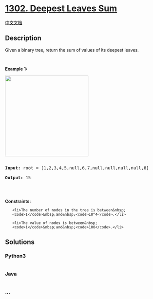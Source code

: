 # [1302. Deepest Leaves Sum](https://leetcode.com/problems/deepest-leaves-sum)

[中文文档](/solution/1300-1399/1302.Deepest%20Leaves%20Sum/README.md)

## Description
Given a binary tree, return the sum of values of its deepest leaves.

<p>&nbsp;</p>

<p><strong>Example 1:</strong></p>



<p><strong><img alt="" src="https://assets.leetcode.com/uploads/2019/07/31/1483_ex1.png" style="width: 273px; height: 265px;" /></strong></p>



<pre>

<strong>Input:</strong> root = [1,2,3,4,5,null,6,7,null,null,null,null,8]

<strong>Output:</strong> 15

</pre>



<p>&nbsp;</p>

<p><strong>Constraints:</strong></p>



<ul>

	<li>The number of nodes in the tree is between&nbsp;<code>1</code>&nbsp;and&nbsp;<code>10^4</code>.</li>

	<li>The value of nodes is between&nbsp;<code>1</code>&nbsp;and&nbsp;<code>100</code>.</li>

</ul>


## Solutions


<!-- tabs:start -->

### **Python3**

```python

```

### **Java**

```java

```

### **...**
```

```

<!-- tabs:end -->